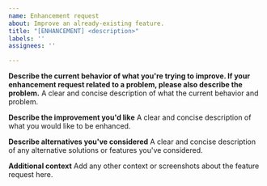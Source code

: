 ```yaml
---
name: Enhancement request
about: Improve an already-existing feature.
title: "[ENHANCEMENT] <description>"
labels: ''
assignees: ''

---
```


**Describe the current behavior of what you're trying to improve. If your enhancement request related to a problem, please also describe the problem.**
A clear and concise description of what the current behavior and problem.

**Describe the improvement you'd like**
A clear and concise description of what you would like to be enhanced.

**Describe alternatives you've considered**
A clear and concise description of any alternative solutions or features you've considered.

**Additional context**
Add any other context or screenshots about the feature request here.
